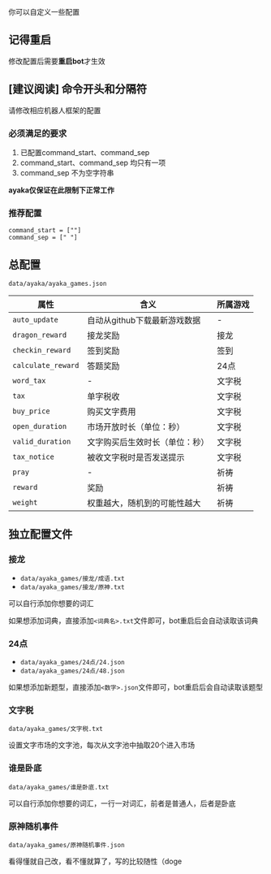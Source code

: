 你可以自定义一些配置

## 记得重启

修改配置后需要**重启bot**才生效

## [建议阅读] 命令开头和分隔符

请修改相应机器人框架的配置

### 必须满足的要求

1. 已配置command_start、command_sep
2. command_start、command_sep 均只有一项
3. command_sep 不为空字符串

**ayaka仅保证在此限制下正常工作**

### 推荐配置

```
command_start = [""]
command_sep = [" "]
```

## 总配置

`data/ayaka/ayaka_games.json`

| 属性               | 含义                           | 所属游戏 |
| ------------------ | ------------------------------ | -------- |
| `auto_update`      | 自动从github下载最新游戏数据   | -        |
| `dragon_reward`    | 接龙奖励                       | 接龙     |
| `checkin_reward`   | 签到奖励                       | 签到     |
| `calculate_reward` | 答题奖励                       | 24点     |
| `word_tax`         | -                              | 文字税   |
| `tax`              | 单字税收                       | 文字税   |
| `buy_price`        | 购买文字费用                   | 文字税   |
| `open_duration`    | 市场开放时长（单位：秒）       | 文字税   |
| `valid_duration`   | 文字购买后生效时长（单位：秒） | 文字税   |
| `tax_notice`       | 被收文字税时是否发送提示       | 文字税   |
| `pray`             | -                              | 祈祷     |
| `reward`           | 奖励                           | 祈祷     |
| `weight`           | 权重越大，随机到的可能性越大   | 祈祷     |

## 独立配置文件

### 接龙

- `data/ayaka_games/接龙/成语.txt`
- `data/ayaka_games/接龙/原神.txt`

可以自行添加你想要的词汇

如果想添加词典，直接添加`<词典名>.txt`文件即可，bot重启后会自动读取该词典

### 24点

- `data/ayaka_games/24点/24.json`
- `data/ayaka_games/24点/48.json`

如果想添加新题型，直接添加`<数字>.json`文件即可，bot重启后会自动读取该题型

### 文字税

`data/ayaka_games/文字税.txt`

设置文字市场的文字池，每次从文字池中抽取20个进入市场

### 谁是卧底

`data/ayaka_games/谁是卧底.txt`

可以自行添加你想要的词汇，一行一对词汇，前者是普通人，后者是卧底

### 原神随机事件

`data/ayaka_games/原神随机事件.json`

看得懂就自己改，看不懂就算了，写的比较随性（doge
